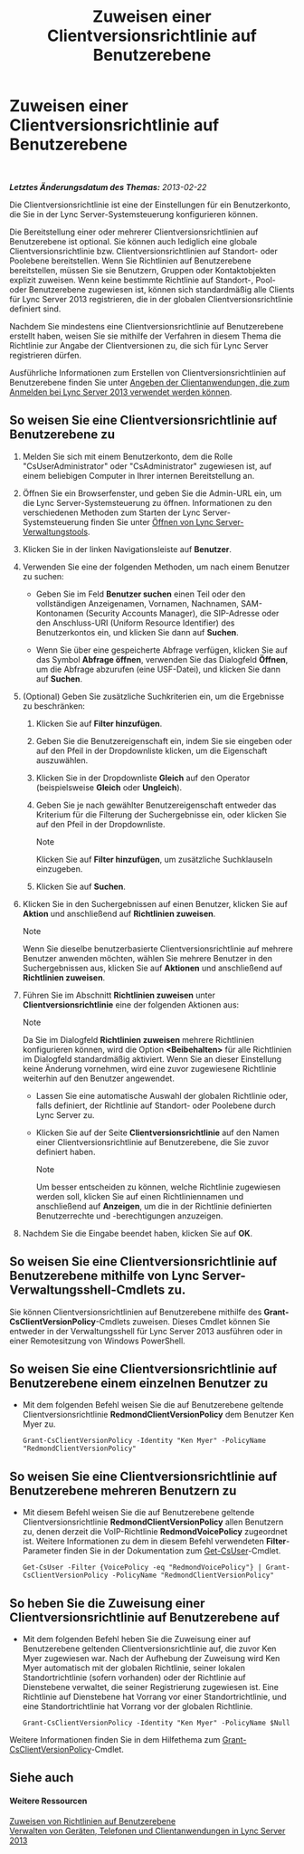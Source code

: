﻿---
title: Zuweisen einer Clientversionsrichtlinie auf Benutzerebene
TOCTitle: Zuweisen einer Clientversionsrichtlinie auf Benutzerebene
ms:assetid: f7e8ba2f-62dc-4e7d-8b63-682986f10240
ms:mtpsurl: https://technet.microsoft.com/de-de/library/Gg182607(v=OCS.15)
ms:contentKeyID: 49295947
ms.date: 05/19/2016
mtps_version: v=OCS.15
ms.translationtype: HT
---

# Zuweisen einer Clientversionsrichtlinie auf Benutzerebene

 

_**Letztes Änderungsdatum des Themas:** 2013-02-22_

Die Clientversionsrichtlinie ist eine der Einstellungen für ein Benutzerkonto, die Sie in der Lync Server-Systemsteuerung konfigurieren können.

Die Bereitstellung einer oder mehrerer Clientversionsrichtlinien auf Benutzerebene ist optional. Sie können auch lediglich eine globale Clientversionsrichtlinie bzw. Clientversionsrichtlinien auf Standort- oder Poolebene bereitstellen. Wenn Sie Richtlinien auf Benutzerebene bereitstellen, müssen Sie sie Benutzern, Gruppen oder Kontaktobjekten explizit zuweisen. Wenn keine bestimmte Richtlinie auf Standort-, Pool- oder Benutzerebene zugewiesen ist, können sich standardmäßig alle Clients für Lync Server 2013 registrieren, die in der globalen Clientversionsrichtlinie definiert sind.

Nachdem Sie mindestens eine Clientversionsrichtlinie auf Benutzerebene erstellt haben, weisen Sie sie mithilfe der Verfahren in diesem Thema die Richtlinie zur Angabe der Clientversionen zu, die sich für Lync Server registrieren dürfen.

Ausführliche Informationen zum Erstellen von Clientversionsrichtlinien auf Benutzerebene finden Sie unter [Angeben der Clientanwendungen, die zum Anmelden bei Lync Server 2013 verwendet werden können](lync-server-2013-specifying-the-client-applications-that-can-be-used-to-log-on-to-lync-server-2013.md).

## So weisen Sie eine Clientversionsrichtlinie auf Benutzerebene zu

1.  Melden Sie sich mit einem Benutzerkonto, dem die Rolle "CsUserAdministrator" oder "CsAdministrator" zugewiesen ist, auf einem beliebigen Computer in Ihrer internen Bereitstellung an.

2.  Öffnen Sie ein Browserfenster, und geben Sie die Admin-URL ein, um die Lync Server-Systemsteuerung zu öffnen. Informationen zu den verschiedenen Methoden zum Starten der Lync Server-Systemsteuerung finden Sie unter [Öffnen von Lync Server-Verwaltungstools](lync-server-2013-open-lync-server-administrative-tools.md).

3.  Klicken Sie in der linken Navigationsleiste auf **Benutzer**.

4.  Verwenden Sie eine der folgenden Methoden, um nach einem Benutzer zu suchen:
    
      - Geben Sie im Feld **Benutzer suchen** einen Teil oder den vollständigen Anzeigenamen, Vornamen, Nachnamen, SAM-Kontonamen (Security Accounts Manager), die SIP-Adresse oder den Anschluss-URI (Uniform Resource Identifier) des Benutzerkontos ein, und klicken Sie dann auf **Suchen**.
    
      - Wenn Sie über eine gespeicherte Abfrage verfügen, klicken Sie auf das Symbol **Abfrage öffnen**, verwenden Sie das Dialogfeld **Öffnen**, um die Abfrage abzurufen (eine USF-Datei), und klicken Sie dann auf **Suchen**.

5.  (Optional) Geben Sie zusätzliche Suchkriterien ein, um die Ergebnisse zu beschränken:
    
    1.  Klicken Sie auf **Filter hinzufügen**.
    
    2.  Geben Sie die Benutzereigenschaft ein, indem Sie sie eingeben oder auf den Pfeil in der Dropdownliste klicken, um die Eigenschaft auszuwählen.
    
    3.  Klicken Sie in der Dropdownliste **Gleich** auf den Operator (beispielsweise **Gleich** oder **Ungleich**).
    
    4.  Geben Sie je nach gewählter Benutzereigenschaft entweder das Kriterium für die Filterung der Suchergebnisse ein, oder klicken Sie auf den Pfeil in der Dropdownliste.
        

        > [!NOTE]
        > Klicken Sie auf <STRONG>Filter hinzufügen</STRONG>, um zusätzliche Suchklauseln einzugeben.

    
    5.  Klicken Sie auf **Suchen**.

6.  Klicken Sie in den Suchergebnissen auf einen Benutzer, klicken Sie auf **Aktion** und anschließend auf **Richtlinien zuweisen**.
    

    > [!NOTE]
    > Wenn Sie dieselbe benutzerbasierte Clientversionsrichtlinie auf mehrere Benutzer anwenden möchten, wählen Sie mehrere Benutzer in den Suchergebnissen aus, klicken Sie auf <STRONG>Aktionen</STRONG> und anschließend auf <STRONG>Richtlinien zuweisen</STRONG>.



7.  Führen Sie im Abschnitt **Richtlinien zuweisen** unter **Clientversionsrichtlinie** eine der folgenden Aktionen aus:
    

    > [!NOTE]
    > Da Sie im Dialogfeld <STRONG>Richtlinien zuweisen</STRONG> mehrere Richtlinien konfigurieren können, wird die Option <STRONG>&lt;Beibehalten&gt;</STRONG> für alle Richtlinien im Dialogfeld standardmäßig aktiviert. Wenn Sie an dieser Einstellung keine Änderung vornehmen, wird eine zuvor zugewiesene Richtlinie weiterhin auf den Benutzer angewendet.

    
      - Lassen Sie eine automatische Auswahl der globalen Richtlinie oder, falls definiert, der Richtlinie auf Standort- oder Poolebene durch Lync Server zu.
    
      - Klicken Sie auf der Seite **Clientversionsrichtlinie** auf den Namen einer Clientversionsrichtlinie auf Benutzerebene, die Sie zuvor definiert haben.
        

        > [!NOTE]
        > Um besser entscheiden zu können, welche Richtlinie zugewiesen werden soll, klicken Sie auf einen Richtliniennamen und anschließend auf <STRONG>Anzeigen</STRONG>, um die in der Richtlinie definierten Benutzerrechte und -berechtigungen anzuzeigen.



8.  Nachdem Sie die Eingabe beendet haben, klicken Sie auf **OK**.

## So weisen Sie eine Clientversionsrichtlinie auf Benutzerebene mithilfe von Lync Server-Verwaltungsshell-Cmdlets zu.

Sie können Clientversionsrichtlinien auf Benutzerebene mithilfe des **Grant-CsClientVersionPolicy**-Cmdlets zuweisen. Dieses Cmdlet können Sie entweder in der Verwaltungsshell für Lync Server 2013 ausführen oder in einer Remotesitzung von Windows PowerShell.

## So weisen Sie eine Clientversionsrichtlinie auf Benutzerebene einem einzelnen Benutzer zu

  - Mit dem folgenden Befehl weisen Sie die auf Benutzerebene geltende Clientversionsrichtlinie **RedmondClientVersionPolicy** dem Benutzer Ken Myer zu.
    
        Grant-CsClientVersionPolicy -Identity "Ken Myer" -PolicyName "RedmondClientVersionPolicy"

## So weisen Sie eine Clientversionsrichtlinie auf Benutzerebene mehreren Benutzern zu

  - Mit diesem Befehl weisen Sie die auf Benutzerebene geltende Clientversionsrichtlinie **RedmondClientVersionPolicy** allen Benutzern zu, denen derzeit die VoIP-Richtlinie **RedmondVoicePolicy** zugeordnet ist. Weitere Informationen zu dem in diesem Befehl verwendeten **Filter**-Parameter finden Sie in der Dokumentation zum [Get-CsUser](https://docs.microsoft.com/en-us/powershell/module/skype/Get-CsUser)-Cmdlet.
    
        Get-CsUser -Filter {VoicePolicy -eq "RedmondVoicePolicy"} | Grant-CsClientVersionPolicy -PolicyName "RedmondClientVersionPolicy"

## So heben Sie die Zuweisung einer Clientversionsrichtlinie auf Benutzerebene auf

  - Mit dem folgenden Befehl heben Sie die Zuweisung einer auf Benutzerebene geltenden Clientversionsrichtlinie auf, die zuvor Ken Myer zugewiesen war. Nach der Aufhebung der Zuweisung wird Ken Myer automatisch mit der globalen Richtlinie, seiner lokalen Standortrichtlinie (sofern vorhanden) oder der Richtlinie auf Dienstebene verwaltet, die seiner Registrierung zugewiesen ist. Eine Richtlinie auf Dienstebene hat Vorrang vor einer Standortrichtlinie, und eine Standortrichtlinie hat Vorrang vor der globalen Richtlinie.
    
        Grant-CsClientVersionPolicy -Identity "Ken Myer" -PolicyName $Null

Weitere Informationen finden Sie in dem Hilfethema zum [Grant-CsClientVersionPolicy](https://docs.microsoft.com/en-us/powershell/module/skype/Grant-CsClientVersionPolicy)-Cmdlet.

## Siehe auch

#### Weitere Ressourcen

[Zuweisen von Richtlinien auf Benutzerebene](lync-server-2013-assigning-per-user-policies.md)  
[Verwalten von Geräten, Telefonen und Clientanwendungen in Lync Server 2013](lync-server-2013-managing-devices-phones-and-client-applications.md)

